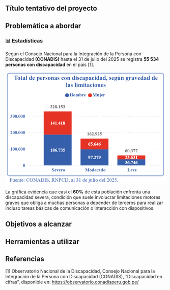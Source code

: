 ## Título tentativo del proyecto



## Problemática a abordar

### 📊 Estadísticas
Según el Consejo Nacional para la Integración de la Persona con Discapacidad **(CONADIS)** hasta el 31 de julio del 2025 se registra **55 534 personas con discapacidad** en el país [1].

![alt text](image-1.png)

La gráfica evidencia que casi el **60%** de esta población enfrenta una discapacidad severa, condición que suele involucrar limitaciones motoras graves que obliga a muchas personas a depender de terceros para realizar incluso tareas básicas de comunicación o interacción con dispositivos.



## Objetivos a alcanzar
## Herramientas a utilizar


## Referencias
[1] Observatorio Nacional de la Discapacidad, Consejo Nacional para la Integración de la Persona con Discapacidad (CONADIS), “Discapacidad en cifras”, disponible en: https://observatorio.conadisperu.gob.pe/
